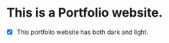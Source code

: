# This is a Portfolio website.

- [x] This portfolio website has both dark and light.

[//]: # (       )
[//]: # (| <img src='https://user-images.githubusercontent.com/33403844/195586495-5c70d3de-e04f-4ef2-89b7-480053cddae1.png' width='500'>|<img src='https://user-images.githubusercontent.com/33403844/195587025-cf491027-cb3f-42d7-b6ca-fda6685ea489.png' width='500'> |)

[//]: # (|:---:|--------|)

[//]: # ()
[//]: # (- [x] Works on all desktops, tablets and mobiles)

[//]: # ()
[//]: # ()
[//]: # ()
[//]: # (### connect with me)

[//]: # ( > Social Media Links ⚡    )

[//]: # ()
[//]: # (|[<img src='https://user-images.githubusercontent.com/33403844/152123929-555a6daf-8ee7-4b60-a713-1d41b2ba7626.png' width='90'>]&#40;https://www.facebook.com/sudeshnb&#41;                |[<img src='https://user-images.githubusercontent.com/33403844/152124766-bea2d123-1e58-4664-9be5-10bf90f6fa13.png' width='90'>]&#40;https://www.linkedin.com/in/sudesh-nishshanka-bandara-81b1a0175/&#41;                          |[<img src='https://user-images.githubusercontent.com/33403844/152124261-314aa5f5-1661-42fa-a520-4c439f0afe39.png' width='90'>]&#40;https://www.youtube.com/channel/UCXooUY2oL_eqGhTaZn-ExSg&#41;                         |[<img src='https://user-images.githubusercontent.com/33403844/152124766-bea2d123-1e58-4664-9be5-10bf90f6fa13.png' width='90'>]&#40;https://www.linkedin.com/in/sudesh-nishshanka-bandara-81b1a0175/&#41; |[<img src='https://user-images.githubusercontent.com/33403844/152124834-3c2f22cd-4e90-447c-8ea3-cbc06f5306d2.png' width='30'>]&#40;https://mail.google.com/mail/u/0/#inbox?compose=CllgCJvkXFgPlnbqWvNTVVtpCgpgmNpntTSctVHgdqlngkMnbsSVRSRdMRzPQJvZgTNcmLRTdfg&#41; |[<img src='https://user-images.githubusercontent.com/33403844/152126929-ac1f3e58-2403-44e6-8fb3-0b8d84378aba.png' width='30'>]&#40;https://play.google.com/store/apps/dev?id=8325933715003989756&#41;           |[<img src='https://user-images.githubusercontent.com/33403844/152129174-df9329aa-62b4-4317-9b4a-b1f1197e1385.png' width='40'>]&#40;https://www.fiverr.com/sudeshnb&#41; |)

[//]: # (|----------------|-------------------------------|-----------------------------|-------------------------------|-----------------------------|-----------------------------|-----------------------------|)
